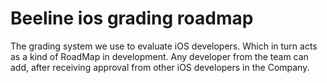 # Beeline ios grading roadmap
The grading system we use to evaluate iOS developers. Which in turn acts as a kind of RoadMap in development. Any developer from the team can add, after receiving approval from other iOS developers in the Company.

